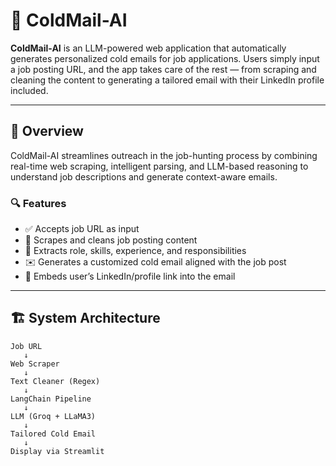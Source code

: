 # 💌 ColdMail-AI

**ColdMail-AI** is an LLM-powered web application that automatically generates personalized cold emails for job applications. Users simply input a job posting URL, and the app takes care of the rest — from scraping and cleaning the content to generating a tailored email with their LinkedIn profile included.

---

## 🧠 Overview

ColdMail-AI streamlines outreach in the job-hunting process by combining real-time web scraping, intelligent parsing, and LLM-based reasoning to understand job descriptions and generate context-aware emails.

### 🔍 Features

- ✅ Accepts job URL as input
- 🧼 Scrapes and cleans job posting content
- 🧠 Extracts role, skills, experience, and responsibilities
- ✉️ Generates a customized cold email aligned with the job post
- 🔗 Embeds user’s LinkedIn/profile link into the email

---

## 🏗️ System Architecture

```text
Job URL
   ↓
Web Scraper
   ↓
Text Cleaner (Regex)
   ↓
LangChain Pipeline
   ↓
LLM (Groq + LLaMA3)
   ↓
Tailored Cold Email
   ↓
Display via Streamlit

